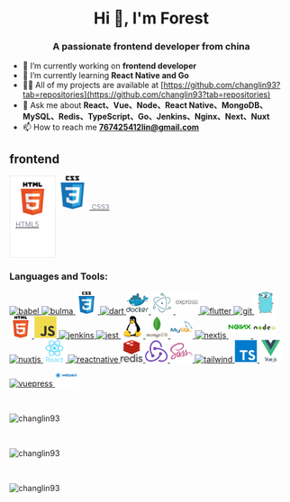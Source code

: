 <!--
**changlin93/changlin93** is a ✨ _special_ ✨ repository because its `README.md` (this file) appears on your GitHub profile.

Here are some ideas to get you started:

- 🔭 I’m currently working on ...
- 🌱 I’m currently learning ...
- 👯 I’m looking to collaborate on ...
- 🤔 I’m looking for help with ...
- 💬 Ask me about ...
- 📫 How to reach me: ...
- 😄 Pronouns: ...
- ⚡ Fun fact: ...
-->
<h1 align="center">Hi 👋, I'm Forest</h1>
<h3 align="center">A passionate frontend developer from china</h3>

<!-- <p align="left">
    <img
        src="https://komarev.com/ghpvc/?username=changlin93&label=Profile%20views&color=0e75b6&style=flat"
        alt="changlin93"
    />
</p>

<p align="left">
    <a href="https://github.com/ryo-ma/github-profile-trophy"
        ><img
            src="https://github-profile-trophy.vercel.app/?username=changlin93"
            alt="changlin93"
    /></a>
</p> -->

- 🔭  I’m currently working on **frontend developer** 
- 🌱  I’m currently learning **React Native and Go** 
- 👨‍💻  All of my projects are available at
[https://github.com/changlin93?tab=repositories](https://github.com/changlin93?tab=repositories)
- 💬  Ask me about **React、Vue、Node、React
Native、MongoDB、MySQL、Redis、TypeScript、Go、Jenkins、Nginx、Next、Nuxt** 
- 📫  How to reach me **767425412lin@gmail.com**



<div>
    <h2>frontend</h2>
    <p style="display: flex; flex-wrap: wrap">
        <a
            href="https://www.w3.org/html/"
            target="_blank"
            style="
                position: relative;
                display: flex;
                flex-direction: column;
                align-items: center;
                justify-content: center;
                padding: 10px;
                border: 1px solid #eaeaea;
                transform: translate(0);
                transition: transform 0.26s, box-shadow 0.26s;
                z-index: 10;
                background: #fff;
            "
        >
            <img
                src="https://raw.githubusercontent.com/devicons/devicon/master/icons/html5/html5-original-wordmark.svg"
                alt="html5"
                width="60"
                height="60"
            />
            <span
                style="
                    margin-top: 10px;
                    height: 4.5em;
                    width: 100%;
                    overflow: hidden;
                    font-size: 12px;
                    line-height: 1;
                    color: #808695;
                "
            >
                HTML5
            </span>
        </a>
        <a href="https://www.w3schools.com/css/" target="_blank">
            <img
                src="https://raw.githubusercontent.com/devicons/devicon/master/icons/css3/css3-original-wordmark.svg"
                alt="css3"
                width="60"
                height="60"
            />
            <span
                style="
                    margin-top: 10px;
                    height: 4.5em;
                    width: 100%;
                    overflow: hidden;
                    font-size: 12px;
                    line-height: 1;
                    color: #808695;
                "
            >
                CSS3
            </span>
        </a>
    </p>
</div>




<h3 align="left">Languages and Tools:</h3>
<p align="left">
    <a href="https://babeljs.io/" target="_blank">
        <img
            src="https://www.vectorlogo.zone/logos/babeljs/babeljs-icon.svg"
            alt="babel"
            width="40"
            height="40"
        />
    </a>
    <a href="https://bulma.io/" target="_blank">
        <img
            src="https://raw.githubusercontent.com/gilbarbara/logos/804dc257b59e144eaca5bc6ffd16949752c6f789/logos/bulma.svg"
            alt="bulma"
            width="40"
            height="40"
        />
    </a>
    <a href="https://www.w3schools.com/css/" target="_blank">
        <img
            src="https://raw.githubusercontent.com/devicons/devicon/master/icons/css3/css3-original-wordmark.svg"
            alt="css3"
            width="40"
            height="40"
        />
    </a>
    <a href="https://dart.dev" target="_blank">
        <img
            src="https://www.vectorlogo.zone/logos/dartlang/dartlang-icon.svg"
            alt="dart"
            width="40"
            height="40"
        />
    </a>
    <a href="https://www.docker.com/" target="_blank">
        <img
            src="https://raw.githubusercontent.com/devicons/devicon/master/icons/docker/docker-original-wordmark.svg"
            alt="docker"
            width="40"
            height="40"
        />
    </a>
    <a href="https://www.electronjs.org" target="_blank">
        <img
            src="https://raw.githubusercontent.com/devicons/devicon/master/icons/electron/electron-original.svg"
            alt="electron"
            width="40"
            height="40"
        />
    </a>
    <a href="https://expressjs.com" target="_blank">
        <img
            src="https://raw.githubusercontent.com/devicons/devicon/master/icons/express/express-original-wordmark.svg"
            alt="express"
            width="40"
            height="40"
        />
    </a>
    <a href="https://flutter.dev" target="_blank">
        <img
            src="https://www.vectorlogo.zone/logos/flutterio/flutterio-icon.svg"
            alt="flutter"
            width="40"
            height="40"
        />
    </a>
    <a href="https://git-scm.com/" target="_blank">
        <img
            src="https://www.vectorlogo.zone/logos/git-scm/git-scm-icon.svg"
            alt="git"
            width="40"
            height="40"
        />
    </a>
    <a href="https://golang.org" target="_blank">
        <img
            src="https://raw.githubusercontent.com/devicons/devicon/master/icons/go/go-original.svg"
            alt="go"
            width="40"
            height="40"
        />
    </a>
    <a href="https://www.w3.org/html/" target="_blank">
        <img
            src="https://raw.githubusercontent.com/devicons/devicon/master/icons/html5/html5-original-wordmark.svg"
            alt="html5"
            width="40"
            height="40"
        />
    </a>
    <a
        href="https://developer.mozilla.org/en-US/docs/Web/JavaScript"
        target="_blank"
    >
        <img
            src="https://raw.githubusercontent.com/devicons/devicon/master/icons/javascript/javascript-original.svg"
            alt="javascript"
            width="40"
            height="40"
        />
    </a>
    <a href="https://www.jenkins.io" target="_blank">
        <img
            src="https://www.vectorlogo.zone/logos/jenkins/jenkins-icon.svg"
            alt="jenkins"
            width="40"
            height="40"
        />
    </a>
    <a href="https://jestjs.io" target="_blank">
        <img
            src="https://www.vectorlogo.zone/logos/jestjsio/jestjsio-icon.svg"
            alt="jest"
            width="40"
            height="40"
        />
    </a>
    <a href="https://www.linux.org/" target="_blank">
        <img
            src="https://raw.githubusercontent.com/devicons/devicon/master/icons/linux/linux-original.svg"
            alt="linux"
            width="40"
            height="40"
        />
    </a>
    <a href="https://www.mongodb.com/" target="_blank">
        <img
            src="https://raw.githubusercontent.com/devicons/devicon/master/icons/mongodb/mongodb-original-wordmark.svg"
            alt="mongodb"
            width="40"
            height="40"
        />
    </a>
    <a href="https://www.mysql.com/" target="_blank">
        <img
            src="https://raw.githubusercontent.com/devicons/devicon/master/icons/mysql/mysql-original-wordmark.svg"
            alt="mysql"
            width="40"
            height="40"
        />
    </a>
    <a href="https://nextjs.org/" target="_blank">
        <img
            src="https://cdn.worldvectorlogo.com/logos/nextjs-3.svg"
            alt="nextjs"
            width="40"
            height="40"
        />
    </a>
    <a href="https://www.nginx.com" target="_blank">
        <img
            src="https://raw.githubusercontent.com/devicons/devicon/master/icons/nginx/nginx-original.svg"
            alt="nginx"
            width="40"
            height="40"
        />
    </a>
    <a href="https://nodejs.org" target="_blank">
        <img
            src="https://raw.githubusercontent.com/devicons/devicon/master/icons/nodejs/nodejs-original-wordmark.svg"
            alt="nodejs"
            width="40"
            height="40"
        />
    </a>
    <a href="https://nuxtjs.org/" target="_blank">
        <img
            src="https://www.vectorlogo.zone/logos/nuxtjs/nuxtjs-icon.svg"
            alt="nuxtjs"
            width="40"
            height="40"
        />
    </a>
    <a href="https://reactjs.org/" target="_blank">
        <img
            src="https://raw.githubusercontent.com/devicons/devicon/master/icons/react/react-original-wordmark.svg"
            alt="react"
            width="40"
            height="40"
        />
    </a>
    <a href="https://reactnative.dev/" target="_blank">
        <img
            src="https://reactnative.dev/img/header_logo.svg"
            alt="reactnative"
            width="40"
            height="40"
        />
    </a>
    <a href="https://redis.io" target="_blank">
        <img
            src="https://raw.githubusercontent.com/devicons/devicon/master/icons/redis/redis-original-wordmark.svg"
            alt="redis"
            width="40"
            height="40"
        />
    </a>
    <a href="https://redux.js.org" target="_blank">
        <img
            src="https://raw.githubusercontent.com/devicons/devicon/master/icons/redux/redux-original.svg"
            alt="redux"
            width="40"
            height="40"
        />
    </a>
    <a href="https://sass-lang.com" target="_blank">
        <img
            src="https://raw.githubusercontent.com/devicons/devicon/master/icons/sass/sass-original.svg"
            alt="sass"
            width="40"
            height="40"
        />
    </a>
    <a href="https://tailwindcss.com/" target="_blank">
        <img
            src="https://www.vectorlogo.zone/logos/tailwindcss/tailwindcss-icon.svg"
            alt="tailwind"
            width="40"
            height="40"
        />
    </a>
    <a href="https://www.typescriptlang.org/" target="_blank">
        <img
            src="https://raw.githubusercontent.com/devicons/devicon/master/icons/typescript/typescript-original.svg"
            alt="typescript"
            width="40"
            height="40"
        />
    </a>
    <a href="https://vuejs.org/" target="_blank">
        <img
            src="https://raw.githubusercontent.com/devicons/devicon/master/icons/vuejs/vuejs-original-wordmark.svg"
            alt="vuejs"
            width="40"
            height="40"
        />
    </a>
    <a href="https://vuepress.vuejs.org/" target="_blank">
        <img
            src="https://raw.githubusercontent.com/AliasIO/wappalyzer/master/src/drivers/webextension/images/icons/VuePress.svg"
            alt="vuepress"
            width="40"
            height="40"
        />
    </a>
    <a href="https://webpack.js.org" target="_blank">
        <img
            src="https://raw.githubusercontent.com/devicons/devicon/d00d0969292a6569d45b06d3f350f463a0107b0d/icons/webpack/webpack-original-wordmark.svg"
            alt="webpack"
            width="40"
            height="40"
        />
    </a>
</p>
<br />

<p>
    <img
         style="display: block"
        src="https://github-readme-stats.vercel.app/api/top-langs?username=changlin93&show_icons=true&locale=en&layout=compact≈"
        alt="changlin93"
    />
</p>
<br />

<p>
    <img
        style="display: block"
        src="https://github-readme-stats.vercel.app/api?username=changlin93&show_icons=true&locale=en&theme=merko"
        alt="changlin93"
    />
</p>
<br />

<p>
    <img
         style="display: block"
        src="https://github-readme-streak-stats.herokuapp.com/?user=changlin93&"
        alt="changlin93"
    />
</p>

<!-- ![Anurag's GitHub stats](https://github-readme-stats.vercel.app/api?username=changlin93&show_icons=true&theme=merko&count_private=true) -->
